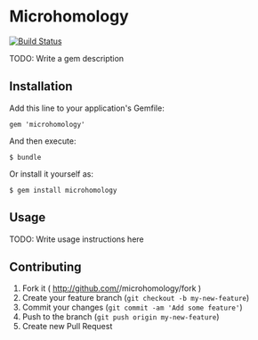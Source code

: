 # Microhomology
[![Build Status](https://travis-ci.org/cmike444/microhomology.svg?branch=master)](https://travis-ci.org/cmike444/microhomology)

TODO: Write a gem description

## Installation

Add this line to your application's Gemfile:

```
gem 'microhomology'
```

And then execute:

```
$ bundle
```

Or install it yourself as:

```
$ gem install microhomology
```

## Usage

TODO: Write usage instructions here

## Contributing

1. Fork it ( http://github.com/<my-github-username>/microhomology/fork )
2. Create your feature branch (`git checkout -b my-new-feature`)
3. Commit your changes (`git commit -am 'Add some feature'`)
4. Push to the branch (`git push origin my-new-feature`)
5. Create new Pull Request
